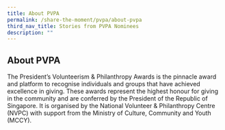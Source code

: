 ```yaml
---
title: About PVPA
permalink: /share-the-moment/pvpa/about-pvpa
third_nav_title: Stories from PVPA Nominees
description: ""
---
```


## About PVPA

The President’s Volunteerism & Philanthropy Awards is the pinnacle award and platform to recognise individuals and groups that have achieved excellence in giving. These awards represent the highest honour for giving in the community and are conferred by the President of the Republic of Singapore. It is organised by the National Volunteer & Philanthropy Centre (NVPC) with support from the Ministry of Culture, Community and Youth (MCCY).
